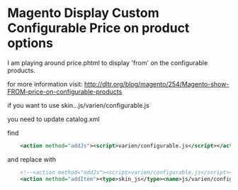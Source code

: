 Magento Display Custom Configurable Price on product options
============================================================

I am playing around price.phtml to display 'from' on the configurable products.

for more information visit: http://dltr.org/blog/magento/254/Magento-show-FROM-price-on-configurable-products

if you want to use skin...js/varien/configurable.js

you need to update catalog.xml

find
```xml
	<action method="addJs"><script>varien/configurable.js</script></action>
```

and replace with
```xml
	<!--<action method="addJs"><script>varien/configurable.js</script></action>-->
	<action method="addItem"><type>skin_js</type><name>js/varien/configurable.js</name></action>
```
